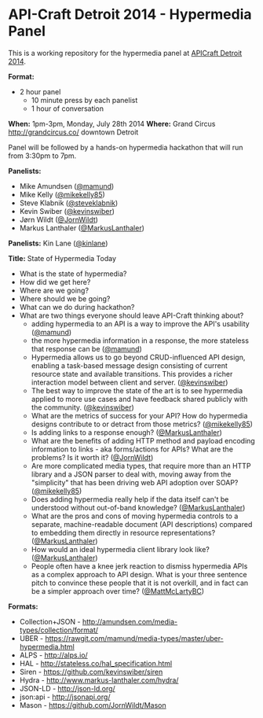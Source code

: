 API-Craft Detroit 2014 - Hypermedia Panel
=======================================

This is a working repository for the hypermedia panel at [APICraft Detroit 2014](http://api-craft.org/).

**Format:**

* 2 hour panel
  * 10 minute press by each panelist
  * 1 hour of conversation

**When:** 1pm-3pm, Monday, July 28th 2014
**Where:** Grand Circus http://grandcircus.co/ downtown Detroit

Panel will be followed by a hands-on hypermedia hackathon that will run from 3:30pm to 7pm.

**Panelists:**

* Mike Amundsen ([@mamund](https://twitter.com/mamund))
* Mike Kelly ([@mikekelly85](https://twitter.com/mikekelly85))
* Steve Klabnik ([@steveklabnik](https://twitter.com/steveklabnik))
* Kevin Swiber ([@kevinswiber](https://twitter.com/kevinswiber))
* Jørn Wildt ([@JornWildt](https://twitter.com/JornWildt))
* Markus Lanthaler ([@MarkusLanthaler](https://twitter.com/MarkusLanthaler))

**Panelists:** Kin Lane ([@kinlane](https://twitter.com/kinlane))

**Title:** State of Hypermedia Today

* What is the state of hypermedia?
* How did we get here?
* Where are we going?
* Where should we be going?
* What can we do during hackathon?
* What are two things everyone should leave API-Craft thinking about?
  * adding hypermedia to an API is a way to improve the API's usability ([@mamund](https://twitter.com/mamund))
  * the more hypermedia information in a response, the more stateless that response can be ([@mamund](https://twitter.com/mamund))
  * Hypermedia allows us to go beyond CRUD-influenced API design, enabling a task-based message design consisting of current resource state and available transitions.  This provides a richer interaction model between client and server.  ([@kevinswiber](https://twitter.com/kevinswiber))
  * The best way to improve the state of the art is to see hypermedia applied to more use cases and have feedback shared publicly with the community. ([@kevinswiber](https://twitter.com/kevinswiber))
  * What are the metrics of success for your API? How do hypermedia designs contribute to or detract from those metrics? ([@mikekelly85](https://twitter.com/mikekelly85))
  * Is adding links to a response enough? ([@MarkusLanthaler](https://twitter.com/MarkusLanthaler))
  * What are the benefits of adding HTTP method and payload encoding information to links - aka forms/actions for APIs? What are the problems? Is it worth it?  ([@JornWildt](https://twitter.com/JornWildt))
  * Are more complicated media types, that require more than an HTTP library and a JSON parser to deal with, moving away from the "simplicity" that has been driving web API adoption over SOAP?  ([@mikekelly85](https://twitter.com/mikekelly85))
  * Does adding hypermedia really help if the data itself can't be understood without out-of-band knowledge? ([@MarkusLanthaler](https://twitter.com/MarkusLanthaler))
  * What are the pros and cons of moving hypermedia controls to a separate, machine-readable document (API descriptions) compared to embedding them directly in resource representations? ([@MarkusLanthaler](https://twitter.com/MarkusLanthaler))
  * How would an ideal hypermedia client library look like? ([@MarkusLanthaler](https://twitter.com/MarkusLanthaler))
  * People often have a knee jerk reaction to dismiss hypermedia APIs as a complex approach to API design. What is your three sentence pitch to convince these people that it is not overkill, and in fact can be a simpler approach over time? ([@MattMcLartyBC](https://twitter.com/MattMcLartyBC))

**Formats:**

* Collection+JSON - http://amundsen.com/media-types/collection/format/
* UBER - https://rawgit.com/mamund/media-types/master/uber-hypermedia.html
* ALPS - http://alps.io/
* HAL - http://stateless.co/hal_specification.html
* Siren - https://github.com/kevinswiber/siren
* Hydra - http://www.markus-lanthaler.com/hydra/
* JSON-LD - http://json-ld.org/
* json:api - http://jsonapi.org/
* Mason - https://github.com/JornWildt/Mason
